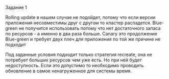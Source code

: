 Задание 1 

Rolling update в нашем случае не подойдет, потому что если версии приложения несовместимы друг с другом то кластер распадется.
Blue-green не получится использовать потому что нет достаточного запаса по ресурсов - а именно в два раза больше.
Canary это продолжение Blue-green и требует двух плеч для приложения по той же причине не подходит

Под заданные условия подходит только стратегия recreate, она не потребует больших ресурсов чем уже есть. Но при ней будет недоступность. Если это допустимо то необходимо проводить обновление в самое ненагруженное для системы время.

